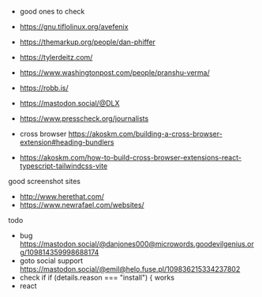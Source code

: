 - good ones to check 
- https://gnu.tiflolinux.org/avefenix
- https://themarkup.org/people/dan-phiffer
- https://tylerdeitz.com/
- https://www.washingtonpost.com/people/pranshu-verma/
- https://robb.is/
- https://mastodon.social/@DLX
- https://www.presscheck.org/journalists

- cross browser https://akoskm.com/building-a-cross-browser-extension#heading-bundlers
- https://akoskm.com/how-to-build-cross-browser-extensions-react-typescript-tailwindcss-vite

good screenshot sites
- http://www.herethat.com/
- https://www.newrafael.com/websites/

todo
- bug https://mastodon.social/@danjones000@microwords.goodevilgenius.org/109814359998688174
- goto social support https://mastodon.social/@emil@helo.fuse.pl/109836215334237802
- check if if (details.reason === "install") { works
- react
